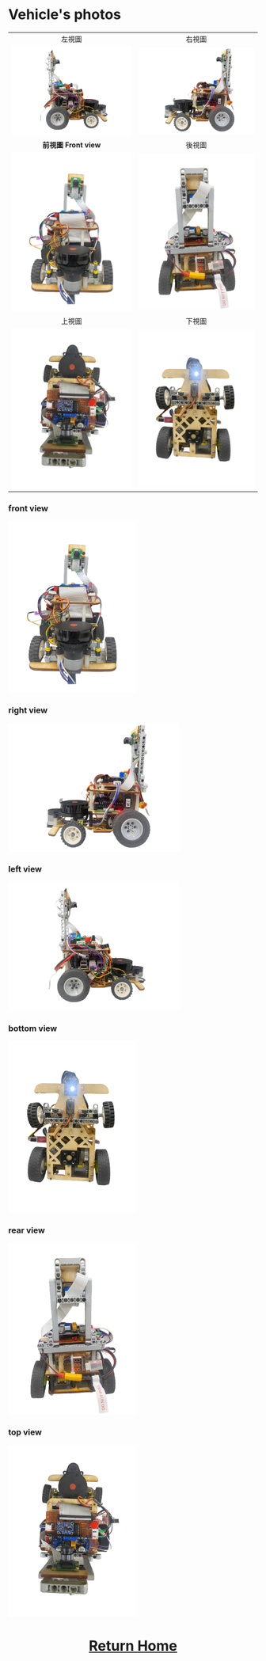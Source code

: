 Vehicle's photos
====
|        |        |  
| :----: | :----: |  
|  左視圖 | 右視圖 |
| <img src="Left_view.png" alt="Image"> | <img src="Right_view.png" alt="Image"> |
|  __前視圖  Front view__  |  後視圖   |    
| <img src="front_view.png" alt="Image"> | <img src="rear_view.png" alt="Image"> | 
|  上視圖  |  下視圖   |   
| <img src="top_view.png" alt="Image"> | <img src="bottom-view.png" alt="Image"> |   



### front view
![image](front_view.png)

### right view
![image](Right_view.png)

### left view
![image](Left_view.png)

### bottom view
![image](bottom-view.png)

### rear view
![image](rear_view.png)

### top view
![image](top_view.png)


# <div align="center">[Return Home ](../)</div>  